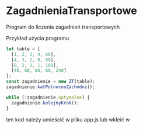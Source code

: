 # ZagadnieniaTransportowe

Program do liczenia zagadnień transportowych

Przykład użycia programu

```javascript
let table = [
  [1, 2, 3, 4, 60],
  [4, 3, 2, 0, 80],
  [0, 2, 2, 1, 100],
  [40, 60, 80, 60, 240]
];
const zagadnienie = new ZT(table);
zagadnienie.katPolnocnoZachodni();

while (!zagadnienie.optymalne) {
  zagadnienie.kolejnyKrok();
}
```

ten kod należy umieścić w pliku app.js lub wkleić w
